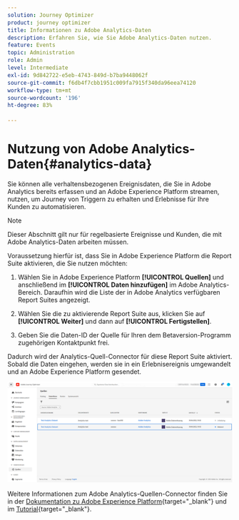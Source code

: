 ```yaml
---
solution: Journey Optimizer
product: journey optimizer
title: Informationen zu Adobe Analytics-Daten
description: Erfahren Sie, wie Sie Adobe Analytics-Daten nutzen.
feature: Events
topic: Administration
role: Admin
level: Intermediate
exl-id: 9d842722-e5eb-4743-849d-b7ba9448062f
source-git-commit: f6db4f7cbb1951c009fa7915f340da96eea74120
workflow-type: tm+mt
source-wordcount: '196'
ht-degree: 83%

---
```


# Nutzung von Adobe Analytics-Daten{#analytics-data}

Sie können alle verhaltensbezogenen Ereignisdaten, die Sie in Adobe Analytics bereits erfassen und an Adobe Experience Platform streamen, nutzen, um Journey von Triggern zu erhalten und Erlebnisse für Ihre Kunden zu automatisieren.

>[!NOTE]
>
>Dieser Abschnitt gilt nur für regelbasierte Ereignisse und Kunden, die mit Adobe Analytics-Daten arbeiten müssen.

Voraussetzung hierfür ist, dass Sie in Adobe Experience Platform die Report Suite aktivieren, die Sie nutzen möchten:

1. Wählen Sie in Adobe Experience Platform **[!UICONTROL Quellen]** und anschließend im **[!UICONTROL Daten hinzufügen]** im Adobe Analytics-Bereich. Daraufhin wird die Liste der in Adobe Analytics verfügbaren Report Suites angezeigt.

1. Wählen Sie die zu aktivierende Report Suite aus, klicken Sie auf **[!UICONTROL Weiter]** und dann auf **[!UICONTROL Fertigstellen]**.

1. Geben Sie die Daten-ID der Quelle für Ihren dem Betaversion-Programm zugehörigen Kontaktpunkt frei.

Dadurch wird der Analytics-Quell-Connector für diese Report Suite aktiviert. Sobald die Daten eingehen, werden sie in ein Erlebnisereignis umgewandelt und an Adobe Experience Platform gesendet.

![](assets/jo-event9.png)

Weitere Informationen zum Adobe Analytics-Quellen-Connector finden Sie in der [Dokumentation zu Adobe Experience Platform](https://experienceleague.adobe.com/docs/experience-platform/sources/connectors/adobe-applications/analytics.html?lang=de){target=&quot;_blank&quot;} und im [Tutorial](https://experienceleague.adobe.com/docs/experience-platform/sources/ui-tutorials/create/adobe-applications/analytics.html?lang=de){target=&quot;_blank&quot;}.
